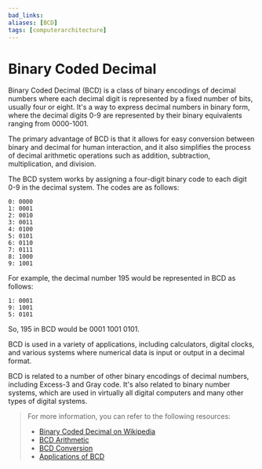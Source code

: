 ```yaml
---
bad_links: 
aliases: [BCD]
tags: [computerarchitecture]
---
```

# Binary Coded Decimal

Binary Coded Decimal (BCD) is a class of binary encodings of decimal numbers where each decimal digit is represented by a fixed number of bits, usually four or eight. It's a way to express decimal numbers in binary form, where the decimal digits 0-9 are represented by their binary equivalents ranging from 0000-1001.

The primary advantage of BCD is that it allows for easy conversion between binary and decimal for human interaction, and it also simplifies the process of decimal arithmetic operations such as addition, subtraction, multiplication, and division.

The BCD system works by assigning a four-digit binary code to each digit 0-9 in the decimal system. The codes are as follows:

```
0: 0000
1: 0001
2: 0010
3: 0011
4: 0100
5: 0101
6: 0110
7: 0111
8: 1000
9: 1001
```

For example, the decimal number 195 would be represented in BCD as follows:

```
1: 0001
9: 1001
5: 0101
```

So, 195 in BCD would be 0001 1001 0101.

BCD is used in a variety of applications, including calculators, digital clocks, and various systems where numerical data is input or output in a decimal format.

BCD is related to a number of other binary encodings of decimal numbers, including Excess-3 and Gray code. It's also related to binary number systems, which are used in virtually all digital computers and many other types of digital systems.

> For more information, you can refer to the following resources:
> - [Binary Coded Decimal on Wikipedia](https://www.google.com/search?q=Binary+Coded+Decimal+Wikipedia)
> - [BCD Arithmetic](https://www.google.com/search?q=BCD+Arithmetic)
> - [BCD Conversion](https://www.google.com/search?q=BCD+Conversion)
> - [Applications of BCD](https://www.google.com/search?q=Applications+of+BCD)